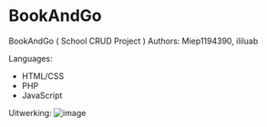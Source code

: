 # BookAndGo
BookAndGo ( School CRUD Project )
Authors: Miep1194390, ililuab

Languages:
- HTML/CSS
- PHP
- JavaScript


Uitwerking:
![image](https://user-images.githubusercontent.com/91285462/170023655-84148f71-1750-4589-8803-12234dc43dd5.png)

